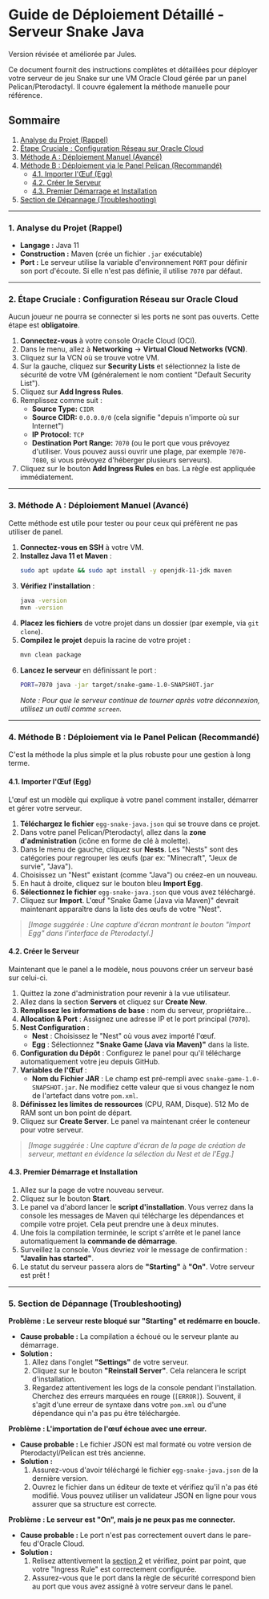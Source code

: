 # Guide de Déploiement Détaillé - Serveur Snake Java

Version révisée et améliorée par Jules.

Ce document fournit des instructions complètes et détaillées pour déployer votre serveur de jeu Snake sur une VM Oracle Cloud gérée par un panel Pelican/Pterodactyl. Il couvre également la méthode manuelle pour référence.

## Sommaire
1.  [Analyse du Projet (Rappel)](#1--analyse-du-projet-rappel)
2.  [Étape Cruciale : Configuration Réseau sur Oracle Cloud](#2--étape-cruciale--configuration-réseau-sur-oracle-cloud)
3.  [Méthode A : Déploiement Manuel (Avancé)](#3--méthode-a--déploiement-manuel-avancé)
4.  [Méthode B : Déploiement via le Panel Pelican (Recommandé)](#4--méthode-b--déploiement-via-le-panel-pelican-recommandé)
    *   [4.1. Importer l'Œuf (Egg)](#41--importer-lœuf-egg)
    *   [4.2. Créer le Serveur](#42--créer-le-serveur)
    *   [4.3. Premier Démarrage et Installation](#43--premier-démarrage-et-installation)
5.  [Section de Dépannage (Troubleshooting)](#5--section-de-dépannage-troubleshooting)

---

### 1. Analyse du Projet (Rappel)
*   **Langage :** Java 11
*   **Construction :** Maven (crée un fichier `.jar` exécutable)
*   **Port :** Le serveur utilise la variable d'environnement `PORT` pour définir son port d'écoute. Si elle n'est pas définie, il utilise `7070` par défaut.

---

### 2. Étape Cruciale : Configuration Réseau sur Oracle Cloud
Aucun joueur ne pourra se connecter si les ports ne sont pas ouverts. Cette étape est **obligatoire**.

1.  **Connectez-vous** à votre console Oracle Cloud (OCI).
2.  Dans le menu, allez à **Networking** -> **Virtual Cloud Networks (VCN)**.
3.  Cliquez sur la VCN où se trouve votre VM.
4.  Sur la gauche, cliquez sur **Security Lists** et sélectionnez la liste de sécurité de votre VM (généralement le nom contient "Default Security List").
5.  Cliquez sur **Add Ingress Rules**.
6.  Remplissez comme suit :
    *   **Source Type:** `CIDR`
    *   **Source CIDR:** `0.0.0.0/0` (cela signifie "depuis n'importe où sur Internet")
    *   **IP Protocol:** `TCP`
    *   **Destination Port Range:** `7070` (ou le port que vous prévoyez d'utiliser. Vous pouvez aussi ouvrir une plage, par exemple `7070-7080`, si vous prévoyez d'héberger plusieurs serveurs).
7.  Cliquez sur le bouton **Add Ingress Rules** en bas. La règle est appliquée immédiatement.

---

### 3. Méthode A : Déploiement Manuel (Avancé)
Cette méthode est utile pour tester ou pour ceux qui préfèrent ne pas utiliser de panel.

1.  **Connectez-vous en SSH** à votre VM.
2.  **Installez Java 11 et Maven** :
    ```bash
    sudo apt update && sudo apt install -y openjdk-11-jdk maven
    ```
3.  **Vérifiez l'installation** :
    ```bash
    java -version
    mvn -version
    ```
4.  **Placez les fichiers** de votre projet dans un dossier (par exemple, via `git clone`).
5.  **Compilez le projet** depuis la racine de votre projet :
    ```bash
    mvn clean package
    ```
6.  **Lancez le serveur** en définissant le port :
    ```bash
    PORT=7070 java -jar target/snake-game-1.0-SNAPSHOT.jar
    ```
    *Note : Pour que le serveur continue de tourner après votre déconnexion, utilisez un outil comme `screen`.*

---

### 4. Méthode B : Déploiement via le Panel Pelican (Recommandé)
C'est la méthode la plus simple et la plus robuste pour une gestion à long terme.

#### 4.1. Importer l'Œuf (Egg)
L'œuf est un modèle qui explique à votre panel comment installer, démarrer et gérer votre serveur.

1.  **Téléchargez le fichier** `egg-snake-java.json` qui se trouve dans ce projet.
2.  Dans votre panel Pelican/Pterodactyl, allez dans la **zone d'administration** (icône en forme de clé à molette).
3.  Dans le menu de gauche, cliquez sur **Nests**. Les "Nests" sont des catégories pour regrouper les œufs (par ex: "Minecraft", "Jeux de survie", "Java").
4.  Choisissez un "Nest" existant (comme "Java") ou créez-en un nouveau.
5.  En haut à droite, cliquez sur le bouton bleu **Import Egg**.
6.  **Sélectionnez le fichier** `egg-snake-java.json` que vous avez téléchargé.
7.  Cliquez sur **Import**. L'œuf "Snake Game (Java via Maven)" devrait maintenant apparaître dans la liste des œufs de votre "Nest".

> *[Image suggérée : Une capture d'écran montrant le bouton "Import Egg" dans l'interface de Pterodactyl.]*

#### 4.2. Créer le Serveur
Maintenant que le panel a le modèle, nous pouvons créer un serveur basé sur celui-ci.

1.  Quittez la zone d'administration pour revenir à la vue utilisateur.
2.  Allez dans la section **Servers** et cliquez sur **Create New**.
3.  **Remplissez les informations de base** : nom du serveur, propriétaire...
4.  **Allocation & Port** : Assignez une adresse IP et le port principal (`7070`).
5.  **Nest Configuration** :
    *   **Nest** : Choisissez le "Nest" où vous avez importé l'œuf.
    *   **Egg** : Sélectionnez **"Snake Game (Java via Maven)"** dans la liste.
6.  **Configuration du Dépôt** : Configurez le panel pour qu'il télécharge automatiquement votre jeu depuis GitHub.
7.  **Variables de l'Œuf** :
    *   **Nom du Fichier JAR** : Le champ est pré-rempli avec `snake-game-1.0-SNAPSHOT.jar`. Ne modifiez cette valeur que si vous changez le nom de l'artefact dans votre `pom.xml`.
8.  **Définissez les limites de ressources** (CPU, RAM, Disque). 512 Mo de RAM sont un bon point de départ.
9.  Cliquez sur **Create Server**. Le panel va maintenant créer le conteneur pour votre serveur.

> *[Image suggérée : Une capture d'écran de la page de création de serveur, mettant en évidence la sélection du Nest et de l'Egg.]*

#### 4.3. Premier Démarrage et Installation
1.  Allez sur la page de votre nouveau serveur.
2.  Cliquez sur le bouton **Start**.
3.  Le panel va d'abord lancer le **script d'installation**. Vous verrez dans la console les messages de Maven qui télécharge les dépendances et compile votre projet. Cela peut prendre une à deux minutes.
4.  Une fois la compilation terminée, le script s'arrête et le panel lance automatiquement la **commande de démarrage**.
5.  Surveillez la console. Vous devriez voir le message de confirmation : **"Javalin has started"**.
6.  Le statut du serveur passera alors de **"Starting"** à **"On"**. Votre serveur est prêt !

---

### 5. Section de Dépannage (Troubleshooting)

**Problème : Le serveur reste bloqué sur "Starting" et redémarre en boucle.**
*   **Cause probable :** La compilation a échoué ou le serveur plante au démarrage.
*   **Solution :**
    1.  Allez dans l'onglet **"Settings"** de votre serveur.
    2.  Cliquez sur le bouton **"Reinstall Server"**. Cela relancera le script d'installation.
    3.  Regardez attentivement les logs de la console pendant l'installation. Cherchez des erreurs marquées en rouge (`[ERROR]`). Souvent, il s'agit d'une erreur de syntaxe dans votre `pom.xml` ou d'une dépendance qui n'a pas pu être téléchargée.

**Problème : L'importation de l'œuf échoue avec une erreur.**
*   **Cause probable :** Le fichier JSON est mal formaté ou votre version de Pterodactyl/Pelican est très ancienne.
*   **Solution :**
    1.  Assurez-vous d'avoir téléchargé le fichier `egg-snake-java.json` de la dernière version.
    2.  Ouvrez le fichier dans un éditeur de texte et vérifiez qu'il n'a pas été modifié. Vous pouvez utiliser un validateur JSON en ligne pour vous assurer que sa structure est correcte.

**Problème : Le serveur est "On", mais je ne peux pas me connecter.**
*   **Cause probable :** Le port n'est pas correctement ouvert dans le pare-feu d'Oracle Cloud.
*   **Solution :**
    1.  Relisez attentivement la [section 2](#2--étape-cruciale--configuration-réseau-sur-oracle-cloud) et vérifiez, point par point, que votre "Ingress Rule" est correctement configurée.
    2.  Assurez-vous que le port dans la règle de sécurité correspond bien au port que vous avez assigné à votre serveur dans le panel.
